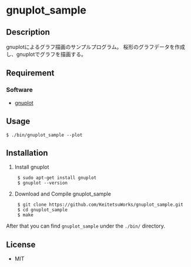 gnuplot_sample
========

## Description

gnuplotによるグラフ描画のサンプルプログラム。
桜形のグラフデータを作成し、gnuplotでグラフを描画する。


## Requirement

### Software

* [gnuplot](http://www.gnuplot.info/)


## Usage

    $ ./bin/gnuplot_sample --plot


## Installation

1. Install gnuplot

        $ sudo apt-get install gnuplot
        $ gnuplot --version

2. Download and Compile gnuplot_sample

        $ git clone https://github.com/KeitetsuWorks/gnuplot_sample.git
        $ cd gnuplot_sample
        $ make

After that you can find `gnuplot_sample` under the `./bin/` directory.


## License

* MIT

